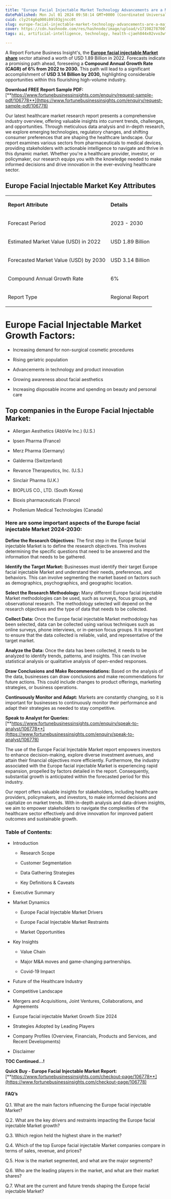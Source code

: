 ```yaml
---
title: "Europe Facial Injectable Market Technology Advancements are a Major Trends (2024-2032)"
datePublished: Mon Jul 01 2024 09:58:14 GMT+0000 (Coordinated Universal Time)
cuid: cly2t4g6q000i09l03gjncc0t
slug: europe-facial-injectable-market-technology-advancements-are-a-major-trends-2024-2032
cover: https://cdn.hashnode.com/res/hashnode/image/upload/v1719827870073/39a23a3a-43ed-4e47-85dd-9d464268f6c1.png
tags: ai, artificial-intelligence, technology, health-cjaeh844x02vvo3wtj5r2s75q, healthcare, europe-facial-injectable-market

---
```


A Report Fortune Business Insight's, the [**Europe facial injectable Market share**](https://www.fortunebusinessinsights.com/europe-facial-injectable-market-106778) sector attained a worth of USD 1.89 Billion in 2022. Forecasts indicate a promising path ahead, foreseeing a **Compound Annual Growth Rate (CAGR) of 6% from 2022 to 2030.** This path will lead to a significant accomplishment of **USD 3.14 Billion by 2030,** highlighting considerable opportunities within this flourishing high-volume industry.

**Download FREE Report Sample PDF:** [**https://www.fortunebusinessinsights.com/enquiry/request-sample-pdf/106778**](https://www.fortunebusinessinsights.com/enquiry/request-sample-pdf/106778)

Our latest healthcare market research report presents a comprehensive industry overview, offering valuable insights into current trends, challenges, and opportunities. Through meticulous data analysis and in-depth research, we explore emerging technologies, regulatory changes, and shifting consumer preferences that are shaping the healthcare landscape. Our report examines various sectors from pharmaceuticals to medical devices, providing stakeholders with actionable intelligence to navigate and thrive in this dynamic market. Whether you're a healthcare provider, investor, or policymaker, our research equips you with the knowledge needed to make informed decisions and drive innovation in the ever-evolving healthcare sector.

## **Europe Facial Injectable Market Key Attributes**

<table><tbody><tr><td colspan="1" rowspan="1"><p><strong>Report Attribute</strong></p></td><td colspan="1" rowspan="1"><p><strong>Details</strong></p></td></tr><tr><td colspan="1" rowspan="1"><p>Forecast Period</p></td><td colspan="1" rowspan="1"><p>2023 - 2030</p></td></tr><tr><td colspan="1" rowspan="1"><p>Estimated Market Value (USD) in&nbsp;2022</p></td><td colspan="1" rowspan="1"><p>USD 1.89 Billion</p></td></tr><tr><td colspan="1" rowspan="1"><p>Forecasted Market Value (USD) by&nbsp;2030</p></td><td colspan="1" rowspan="1"><p>USD 3.14 Billion</p></td></tr><tr><td colspan="1" rowspan="1"><p>Compound Annual Growth Rate</p></td><td colspan="1" rowspan="1"><p>6%</p></td></tr><tr><td colspan="1" rowspan="1"><p>Report Type</p></td><td colspan="1" rowspan="1"><p>Regional Report</p></td></tr></tbody></table>

# Europe Facial Injectable Market Growth Factors:

* Increasing demand for non-surgical cosmetic procedures
    
* Rising geriatric population
    
* Advancements in technology and product innovation
    
* Growing awareness about facial aesthetics
    
* Increasing disposable income and spending on beauty and personal care
    

## **Top companies in the Europe Facial Injectable Market:**

* Allergan Aesthetics (AbbVie Inc.) (U.S.)
    
* Ipsen Pharma (France)
    
* Merz Pharma (Germany)
    
* Galderma (Switzerland)
    
* Revance Therapeutics, Inc. (U.S.)
    
* Sinclair Pharma (U.K.)
    
* BIOPLUS CO., LTD. (South Korea)
    
* Bioxis pharmaceuticals (France)
    
* Prollenium Medical Technologies (Canada)
    

### **Here are some important aspects of the Europe facial injectable Market 2024-2030:**

**Define the Research Objectives:** The first step in the Europe facial injectable Market is to define the research objectives. This involves determining the specific questions that need to be answered and the information that needs to be gathered.

**Identify the Target Market:** Businesses must identify their target Europe facial injectable Market and understand their needs, preferences, and behaviors. This can involve segmenting the market based on factors such as demographics, psychographics, and geographic location.

**Select the Research Methodology:** Many different Europe facial injectable Market methodologies can be used, such as surveys, focus groups, and observational research. The methodology selected will depend on the research objectives and the type of data that needs to be collected.

**Collect Data:** Once the Europe facial injectable Market methodology has been selected, data can be collected using various techniques such as online surveys, phone interviews, or in-person focus groups. It is important to ensure that the data collected is reliable, valid, and representative of the target market.

**Analyze the Data:** Once the data has been collected, it needs to be analyzed to identify trends, patterns, and insights. This can involve statistical analysis or qualitative analysis of open-ended responses.

**Draw Conclusions and Make Recommendations:** Based on the analysis of the data, businesses can draw conclusions and make recommendations for future actions. This could include changes to product offerings, marketing strategies, or business operations.

**Continuously Monitor and Adapt:** Markets are constantly changing, so it is important for businesses to continuously monitor their performance and adapt their strategies as needed to stay competitive.

**Speak to Analyst for Queries:** [**https://www.fortunebusinessinsights.com/enquiry/speak-to-analyst/106778**](https://www.fortunebusinessinsights.com/enquiry/speak-to-analyst/106778)

The use of the Europe Facial Injectable Market report empowers investors to enhance decision-making, explore diverse investment avenues, and attain their financial objectives more efficiently. Furthermore, the industry associated with the Europe facial injectable Market is experiencing rapid expansion, propelled by factors detailed in the report. Consequently, substantial growth is anticipated within the forecasted period for this industry.

Our report offers valuable insights for stakeholders, including healthcare providers, policymakers, and investors, to make informed decisions and capitalize on market trends. With in-depth analysis and data-driven insights, we aim to empower stakeholders to navigate the complexities of the healthcare sector effectively and drive innovation for improved patient outcomes and sustainable growth.

### **Table of Contents:**

* Introduction
    
    * Research Scope
        
    * Customer Segmentation
        
    * Data Gathering Strategies
        
    * Key Definitions & Caveats
        
* Executive Summary
    
* Market Dynamics
    
    * Europe Facial Injectable Market Drivers
        
    * Europe Facial Injectable Market Restraints
        
    * Market Opportunities
        
* Key Insights
    
    * Value Chain
        
    * Major M&A moves and game-changing partnerships.
        
    * Covid-19 Impact
        
* Future of the Healthcare Industry
    
* Competitive Landscape
    
* Mergers and Acquisitions, Joint Ventures, Collaborations, and Agreements
    
* Europe facial injectable Market Growth Size 2024
    
* Strategies Adopted by Leading Players
    
* Company Profiles (Overview, Financials, Products and Services, and Recent Developments)
    
* Disclaimer
    

**TOC Continued…!**

**Quick Buy - Europe Facial Injectable Market Report:** [**https://www.fortunebusinessinsights.com/checkout-page/106778**](https://www.fortunebusinessinsights.com/checkout-page/106778)

#### **FAQ’s**

Q.1. What are the main factors influencing the Europe facial injectable Market?

Q.2. What are the key drivers and restraints impacting the Europe facial injectable Market growth?

Q.3. Which region held the highest share in the market?

Q.4. Which of the top Europe facial injectable Market companies compare in terms of sales, revenue, and prices?

Q.5. How is the market segmented, and what are the major segments?

Q.6. Who are the leading players in the market, and what are their market shares?

Q.7. What are the current and future trends shaping the Europe facial injectable Market?